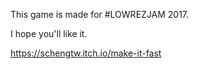 This game is made for #LOWREZJAM 2017.

I hope you'll like it.

https://schengtw.itch.io/make-it-fast
